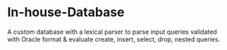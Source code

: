 # In-house-Database
A custom database with a lexical parser to parse input queries validated with Oracle format &amp; evaluate create, insert, select, drop, nested queries.

